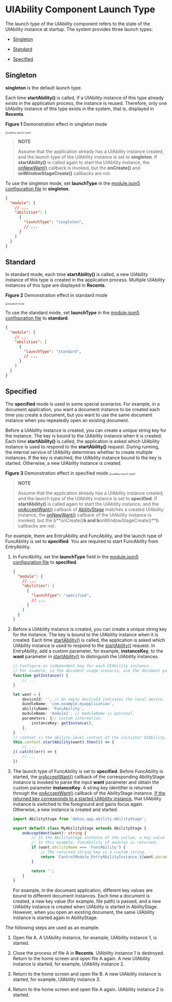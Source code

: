 # UIAbility Component Launch Type


The launch type of the UIAbility component refers to the state of the UIAbility instance at startup. The system provides three launch types:


- [Singleton](#singleton)

- [Standard](#standard)

- [Specified](#specified)


## Singleton

**singleton** is the default launch type.

Each time **startAbility()** is called, if a UIAbility instance of this type already exists in the application process, the instance is reused. Therefore, only one UIAbility instance of this type exists in the system, that is, displayed in **Recents**.

**Figure 1** Demonstration effect in singleton mode 

<img src="figures/uiability-launch-type1.png" alt="uiability-launch-type1" style="zoom:50%;" />

> **NOTE**
>
> Assume that the application already has a UIAbility instance created, and the launch type of the UIAbility instance is set to **singleton**. If **startAbility()** is called again to start the UIAbility instance, the [onNewWant()](../reference/apis/js-apis-app-ability-uiAbility.md#abilityonnewwant) callback is invoked, but the **onCreate()** and **onWindowStageCreate()** callbacks are not. 

To use the singleton mode, set **launchType** in the [module.json5 configuration file](../quick-start/module-configuration-file.md) to **singleton**.


```json
{
  "module": {
    // ...
    "abilities": [
      {
        "launchType": "singleton",
        // ...
      }
    ]
  }
}
```


## Standard

In standard mode, each time **startAbility()** is called, a new UIAbility instance of this type is created in the application process. Multiple UIAbility instances of this type are displayed in **Recents**.  

**Figure 2** Demonstration effect in standard mode 

<img src="figures/standard-mode.png" alt="standard-mode" style="zoom:50%;" />

To use the standard mode, set **launchType** in the [module.json5 configuration file](../quick-start/module-configuration-file.md) to **standard**.


```json
{
  "module": {
    // ...
    "abilities": [
      {
        "launchType": "standard",
        // ...
      }
    ]
  }
}
```


## Specified

The **specified** mode is used in some special scenarios. For example, in a document application, you want a document instance to be created each time you create a document, but you want to use the same document instance when you repeatedly open an existing document.

Before a UIAbility instance is created, you can create a unique string key for the instance. The key is bound to the UIAbility instance when it is created. Each time **startAbility()** is called, the application is asked which UIAbility instance is used to respond to the **startAbility()** request. During running, the internal service of UIAbility determines whether to create multiple instances. If the key is matched, the UIAbility instance bound to the key is started. Otherwise, a new UIAbility instance is created. 

**Figure 3** Demonstration effect in specified mode 
<img src="figures/uiability-launch-type2.png" alt="uiability-launch-type2" style="zoom:50%;" />

> **NOTE**
>
> Assume that the application already has a UIAbility instance created, and the launch type of the UIAbility instance is set to **specified**. If **startAbility()** is called again to start the UIAbility instance, and the [onAcceptWant()](../reference/apis/js-apis-app-ability-abilityStage.md#abilitystageonacceptwant) callback of [AbilityStage](abilitystage.md) matches a created UIAbility instance, the [onNewWant()](../reference/apis/js-apis-app-ability-uiAbility.md#abilityonnewwant) callback of the UIAbility instance is invoked, but the b**onCreate()**b and b**onWindowStageCreate()**b callbacks are not.

For example, there are EntryAbility and FuncAbility, and the launch type of FuncAbility is set to **specified**. You are required to start FuncAbility from EntryAbility.
1. In FuncAbility, set the **launchType** field in the [module.json5 configuration file](../quick-start/module-configuration-file.md) to **specified**.
   
   ```json
   {
     "module": {
       // ...
       "abilities": [
         {
           "launchType": "specified",
           // ...
         }
       ]
     }
   }
   ```

2. Before a UIAbility instance is created, you can create a unique string key for the instance. The key is bound to the UIAbility instance when it is created. Each time [startAbility()](../reference/apis/js-apis-inner-application-uiAbilityContext.md#uiabilitycontextstartability) is called, the application is asked which UIAbility instance is used to respond to the [startAbility()](../reference/apis/js-apis-inner-application-uiAbilityContext.md#uiabilitycontextstartability) request.
   In EntryAbility, add a custom parameter, for example, **instanceKey**, to the **want** parameter in [startAbility()](../reference/apis/js-apis-inner-application-uiAbilityContext.md#uiabilitycontextstartability) to distinguish the UIAbility instances.
   
   ```ts
   // Configure an independent key for each UIAbility instance.
   // For example, in the document usage scenario, use the document path as the key.
   function getInstance() {
       // ...
   }
   
   let want = {
       deviceId: '', // An empty deviceId indicates the local device.
       bundleName: 'com.example.myapplication',
       abilityName: 'FuncAbility',
       moduleName: 'module1', // moduleName is optional.
       parameters: {// Custom information.
           instanceKey: getInstance(),
       },
   }
   // context is the ability-level context of the initiator UIAbility.
   this.context.startAbility(want).then(() => {
       // ...
   }).catch((err) => {
       // ...
   })
   ```

3. The launch type of FuncAbility is set to **specified**. Before FuncAbility is started, the [onAcceptWant()](../reference/apis/js-apis-app-ability-abilityStage.md#abilitystageonacceptwant) callback of the corresponding AbilityStage instance is invoked to parse the input **want** parameter and obtain the custom parameter **instanceKey**. A string key identifier is returned through the [onAcceptWant()](../reference/apis/js-apis-app-ability-abilityStage.md#abilitystageonacceptwant) callback of the AbilityStage instance. [If the returned key corresponds to a started UIAbility instance](mission-management-launch-type.md#fig14520125175314), that UIAbility instance is switched to the foreground and gains focus again. Otherwise, a new instance is created and started. 
   
   ```ts
   import AbilityStage from '@ohos.app.ability.AbilityStage';
   
   export default class MyAbilityStage extends AbilityStage {
       onAcceptWant(want): string {
           // In the AbilityStage instance of the callee, a key value corresponding to a UIAbility instance is returned for UIAbility whose launch type is specified.
           // In this example, FuncAbility of module1 is returned.
           if (want.abilityName === 'FuncAbility') {
               // The returned string key is a custom string.
               return `ControlModule_EntryAbilityInstance_${want.parameters.instanceKey}`;
           }
   
           return '';
       }
   }
   ```

   For example, in the document application, different key values are bound to different document instances. Each time a document is created, a new key value (for example, file path) is passed, and a new UIAbility instance is created when UIAbility is started in AbilityStage. However, when you open an existing document, the same UIAbility instance is started again in AbilityStage.

The following steps are used as an example.
   1. Open file A. A UIAbility instance, for example, UIAbility instance 1, is started.
   
   2. Close the process of file A in **Recents**. UIAbility instance 1 is destroyed. Return to the home screen and open file A again. A new UIAbility instance is started, for example, UIAbility instance 2.
   
   3. Return to the home screen and open file B. A new UIAbility instance is started, for example, UIAbility instance 3.
   
   4. Return to the home screen and open file A again. UIAbility instance 2 is started.
